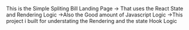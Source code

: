 This is the Simple Spliting Bill Landing Page
-> That uses the React State and Rendering Logic
->Also the Good amount of Javascript Logic
->This project i built for understating the Rendering and the state Hook Logic
